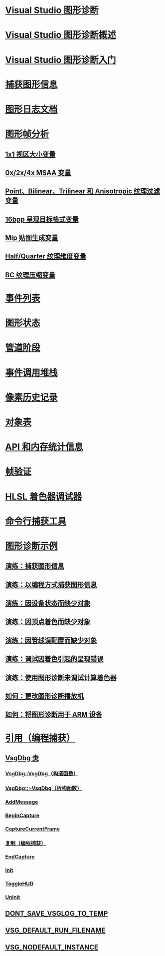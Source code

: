 # [Visual Studio 图形诊断](visual-studio-graphics-diagnostics.md)
# [Visual Studio 图形诊断概述](overview-of-visual-studio-graphics-diagnostics.md)
# [Visual Studio 图形诊断入门](getting-started-with-visual-studio-graphics-diagnostics.md)
# [捕获图形信息](capturing-graphics-information.md)
# [图形日志文档](graphics-log-document.md)
# [图形帧分析](graphics-frame-analysis.md)
## [1x1 视区大小变量](1x1-viewport-size-variant.md)
## [0x/2x/4x MSAA 变量](0x-2x-4x-msaa-variants.md)
## [Point、Bilinear、Trilinear 和 Anisotropic 纹理过滤变量](point-bilinear-trilinear-and-anisotropic-texture-filtering-variants.md)
## [16bpp 呈现目标格式变量](16bpp-render-target-format-variant.md)
## [Mip 贴图生成变量](mip-map-generation-variant.md)
## [Half/Quarter 纹理维度变量](half-quarter-texture-dimensions-variant.md)
## [BC 纹理压缩变量](bc-texture-compression-variant.md)
# [事件列表](graphics-event-list.md)
# [图形状态](graphics-state.md)
# [管道阶段](graphics-pipeline-stages.md)
# [事件调用堆栈](graphics-event-call-stack.md)
# [像素历史记录](graphics-pixel-history.md)
# [对象表](graphics-object-table.md)
# [API 和内存统计信息](graphics-api-and-memory-statistics.md)
# [帧验证](graphics-frame-validation.md)
# [HLSL 着色器调试器](hlsl-shader-debugger.md)
# [命令行捕获工具](command-line-capture-tool.md)
# [图形诊断示例](graphics-diagnostics-examples.md)
## [演练：捕获图形信息](walkthrough-capturing-graphics-information.md)
## [演练：以编程方式捕获图形信息](walkthrough-capturing-graphics-information-programmatically.md)
## [演练：因设备状态而缺少对象](walkthrough-missing-objects-due-to-device-state.md)
## [演练：因顶点着色而缺少对象](walkthrough-missing-objects-due-to-vertex-shading.md)
## [演练：因管线误配置而缺少对象](walkthrough-missing-objects-due-to-misconfigured-pipeline.md)
## [演练：调试因着色引起的呈现错误](walkthrough-debugging-rendering-errors-due-to-shading.md)
## [演练：使用图形诊断来调试计算着色器](walkthrough-using-graphics-diagnostics-to-debug-a-compute-shader.md)
## [如何：更改图形诊断播放机](how-to-change-the-graphics-diagnostics-playback-machine.md)
## [如何：将图形诊断用于 ARM 设备](how-to-use-graphics-diagnostics-with-an-arm-device.md)
# [引用（编程捕获）](reference-programmatic-capture.md)
## [VsgDbg 类](vsgdbg-class.md)
### [VsgDbg::VsgDbg（构造函数）](vsgdbg-vsgdbg-constructor.md)
### [VsgDbg::~VsgDbg（析构函数）](vsgdbg-tilde-vsgdbg-destructor.md)
### [AddMessage](addmessage.md)
### [BeginCapture](begincapture.md)
### [CaptureCurrentFrame](capturecurrentframe.md)
### [复制（编程捕获）](copy-programmatic-capture.md)
### [EndCapture](endcapture.md)
### [Init](init.md)
### [ToggleHUD](togglehud.md)
### [UnInit](uninit.md)
## [DONT_SAVE_VSGLOG_TO_TEMP](dont-save-vsglog-to-temp.md)
## [VSG_DEFAULT_RUN_FILENAME](vsg-default-run-filename.md)
## [VSG_NODEFAULT_INSTANCE](vsg-nodefault-instance.md)

